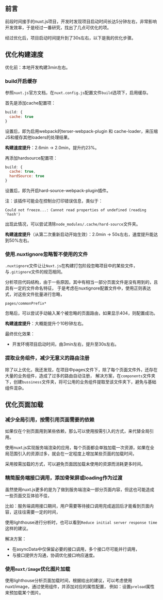 ## 前言
前段时间接手的nuxt.js项目，开发时发现项目启动时间长达5分钟左右，非常影响开发效率，于是经过一番研究，找出了几点可优化的项。

经过优化后，项目启动时间提升到了30s左右，以下是我的优化步骤。

## 优化构建速度

优化前：本地开发构建3min左右。

### build开启缓存
参照`nuxt.js`官方文档，在`nuxt.config.js`配置文件`build`选项下，启用缓存。

首先是添加cache配置项：
```javascript
build: {
  cache: true
}
```
设置后，即为启用webpack的terser-webpack-plugin 和 cache-loader，来压缩JS和缓存其他loaders的处理结果。

**构建速度提升**：2.6min -> 2.0min，提升约23%。

再添加hardsource配置项：
```javascript
build: {
  cache: true,
  hardSource: true
}
```
设置后，即为开启hard-source-webpack-plugin插件。

注：该插件可能会在控制台打印错误信息，类似于：
```
Could not freeze...: Cannot read properties of undefined (reading 'hash')
```
出现此情况，可以尝试清除`node_modules/.cache/hard-source`文件夹。


**构建速度提升**（从第二次重新启动开始生效）：2.0min -> 50s左右，速度提升能达到50%左右。


### 使用.nuxtignore忽略暂不使用的文件
`.nuxtignore`文件让让`Nuxt.js`在构建打包阶段忽略项目中的某些文件，与`.gitignore`文件的规范相同。

分析项目代码结构，由于一些原因，其中有相当一部分页面文件是没有用到的，且具有一定的文件命名特征，
于是考虑在nuxtignore配置文件中，使用正则表达式，对这些文件批量进行忽略，

```
pages/commonPrefix*
```

忽略后，可以尝试手动输入某个被忽略的页面路由，如果显示404，则配置成功。

**构建速度提升**：大概能提升个10秒钟左右。

最终优化效果：
- 开发环境项目启动时间，由3min左右，提升至30s左右。

### 提取业务组件，减少无意义的路由注册
除了以上优化，我还发现，在项目中pages文件下，除了每个页面文件外，还存在大量的业务组件，造成了过多的路由自动注册，
解决方案，在`components`文件夹下，创建`bussiness`文件夹，将可公用的业务组件提取至该文件夹下，避免与基础组件混杂。

## 优化页面加载
### 减少全局引用，按需引用页面需要的依赖
如果仅在个别页面用到某些依赖，那么可以使用按需引入的方式，来代替全局引用。

使用nuxt.js实现服务端渲染的应用，每个页面都会单独加载一次资源，如果在全局范围引入的资源过多，就会在一定程度上增加某些页面的加载时间，

采用按需加载的方式，可以避免页面因加载未使用的资源而消耗更多时间。

### 精简服务端接口调用，添加骨架屏或loading作为过渡
虽然使用nuxt.js更多的是为了做到服务端渲染一部分页面内容，但这也可能造成一些页面交互体验不佳，

比如：服务端调用接口期间，用户需要等待接口调用完成返回后才能看到页面内容，这往往需要一定的时间，

使用lighthouse进行分析时，也可以看到`Reduce initial server response time`这样的建议。

解决方案：
- 在asyncData中仅保留必要的接口调用，多个接口尽可能并行调用，
- 与接口提供方沟通，协调优化接口响应速度。

### 使用`nuxt/image`优化图片加载
使用lighthouse分析页面加载时间，根据给出的建议，可以考虑使用nuxt/image，通过使用<nuxt-img>组件，并添加对应的属性配置，
例如：设置`preload`属性来预加载某个图片。



